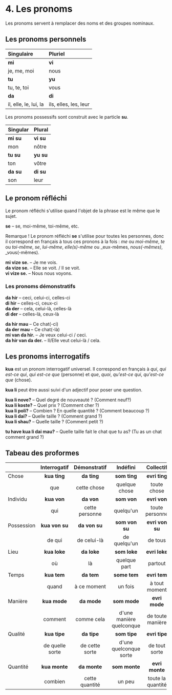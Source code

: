 
# 4. Les pronoms

Les pronoms servent à remplacer des noms et des groupes nominaux.


## Les pronoms personnels

| Singulaire  | Pluriel       |
|:------------|:-------------|
| **mi**      | **vi**       |
| je, me, moi | nous         |
| **tu**      | **yu**       |
| tu, te, toi | vous         |
| **da**      | **di**       |
| il, elle, le, lui, la | ils, elles, les, leur |

Les pronoms possessifs sont construit avec le particle
**su**.

| Singular    | Plural       |
|:------------|:-------------|
| **mi su**   | **vi su**    |
| mon         | nôtre        |
| **tu su**   | **yu su**    |
| ton         | vôtre        |
| **da su**   | **di su**    |
| son         | leur         |


## Le pronom réfléchi

Le pronom réfléchi s'utilise quand l'objet de la phrase est le même que le sujet.

**se** 
– se, moi-même, toi-même, etc.

Remarque ! Le pronom réfléchi
**se**
s'utilise pour toutes les personnes, donc il correspond en français à tous ces pronons à la fois :
_me_ ou _moi-même_, _te_ ou _toi-même_, _se_, _lui-même_, _elle(s)-même_ ou _eux-mêmes, _nous(-mêmes)_, _vous(-mêmes).

**mi vize se.**
– Je me vois.  
**da vize se.**
– Elle se voit. / Il se voit.  
**vi vize se.**
– Nous nous voyons.


### Les pronoms démonstratifs

**da hir**
– ceci, celui-ci, celles-ci  
**di hir**
– celles-ci, ceux-ci  
**da der**
– cela, celui-là, celles-là  
**di der**
– celles-là, ceux-là  

**da hir mau**
– Ce chat(-ci)  
**da der mau**
– Ce chat(-là)  
**mi van da hir.**
– Je veux celui-ci / ceci.  
**da hir van da der.** 
– Il/Elle veut celui-là / cela.


## Les pronoms interrogatifs

**kua**
est un pronom interrogatif universel.
Il correspond en français à _qui_, _qui est-ce qui_, _qui est-ce que_ (personne) et _que_, _quoi_, _qu'est-ce qui_, _qu'est-ce que_ (chose).


**kua li** peut être aussi suivi d'un adjectif pour poser une question.

**kua li nove?**
– Quel degré de nouveauté ? (Comment neuf?)  
**kua li koste?**
– Quel prix ? (Comment cher ?)  
**kua li poli?**
– Combien ? En quelle quantité ? (Comment beaucoup ?)  
**kua li dai?**
– Quelle taille ? (Comment grand ?)  
**kua li shau?**
– Quelle taille ? (Comment petit ?)

**tu have kua li dai mau?**
– Quelle taille fait le chat que tu as? (Tu as un chat comment grand ?)


## Tabeau des proformes

|               | Interrogatif  | Démonstratif  | Indéfini      | Collectif     | Négatif       |
|:--------------|:-------------:|:-------------:|:-------------:|:-------------:|:-------------:|
| Chose         | **kua ting**  | **da ting**   | **som ting**  | **evri ting** | **no ting**   |
|               | que           | cette chose   | quelque chose | toute chose   | aucune chose  |
| Individu      | **kua von**   | **da von**    | **som von**   | **evri von**  | **no von**    |
|               | qui           | cette personne| quelqu'un     | toute personne| aucun         |
| Possession    | **kua von su**| **da von su** | **som von su**|**evri von su**| **no von su** |
|               | de qui        | de celui-là   | de quelqu'un  | de tous       | de nul        |
| Lieu          | **kua loke**  | **da loke**   | **som loke**  | **evri loke** | **no loke**   |
|               | où            | là            | quelque part  | partout       | nulle part    |
| Temps         | **kua tem**   | **da tem**    | **some tem**  | **evri tem**  | **no tem**    |
|               | quand         | à ce moment   | un fois       | à tout moment | à aucun moment|
| Manière       | **kua mode**  | **da mode**   | **som mode**  | **evri mode** | **no mode**   |
|               | comment       | comme cela|d'une manière quelconque|de toute manière|d'aucun manière|
| Qualité       | **kua tipe**  | **da tipe**   | **som tipe**  | **evri tipe** | **no tipe**   |
|               |de quelle sorte| de cette sorte|d'une quelconque sorte|de tout sorte|d'aucune sorte|
| Quantité      | **kua monte** | **da monte**  | **som monte** | **evri monte**| **no monte**  |
|               | combien       | cette quantité| un peu        |toute la quantité| rien du tout|
